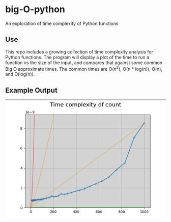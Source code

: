 # big-O-python
An exploration of time complexity of Python functions

## Use
This repo includes a growing collection of time complexity analysis for Python functions. The program will display a plot of the time to run a function vs the size of the input, and compares that against some common Big O approximate times. The common times are O(n<sup>2</sup>), O(n * log(n)), O(n), and O(log(n)).


## Example Output
![alt text](images/example_count.png)
